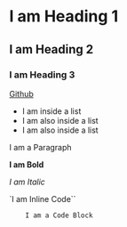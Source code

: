 # I am Heading 1
## I am Heading 2
### I am Heading 3

[Github](https://github.com)

- I am inside a list
- I am also inside a list
- I am also inside a list

I am a Paragraph

**I am Bold**

*I am Italic*

`I am Inline Code``

```
    I am a Code Block
```